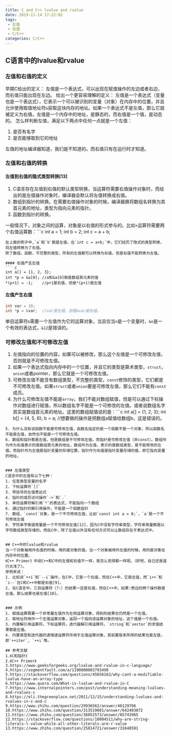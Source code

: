 ```yaml
---
title: C and C++ lvalue and rvalue
date: 2019-11-14 17:22:02
tags:
 - 左值
 - 右值
 - C/C++
categories: C/C++
---
```


## C语言中的lvalue和rvalue

### 左值和右值的定义
早期C给出的定义：
左值是一个表达式，可以出现在赋值操作的左边或者右边，而右值只能出现在左边。
给出一个更容易理解的定义：
左值是一个表达式（变量也是一个表达式），它表示一个可以被识别的变量（对象）在内存中的位置，并且允许使用取值地址符`&`获取这块内存的地址。如果一个表达式不是左值，那么它就被定义为右值。左值是一个内存中的地址，是静态的，而右值是一个值，是动态的。
怎么样判断左值，满足以下两点中任何一点就是一个左值：
1. 是否有名字
2. 是否能够取到它的地址

左值的地址编译器知道，我们是不知道的。而右值只有在运行时才知道。

### 左值和右值的转换
#### 左值到右值的隐式类型转换[13]
1. C语言存在左值到右值的默认类型转换，当运算符需要右值操作对象时，而给出的是左值操作对象时，编译器会默认将左值转换成右值。
2. 数组到指针的转换。在需要右值操作对象的时候，编译器换将数组名转换为其首元素的地址，类型为指向元素的指针。
3. 函数到指针的转换。

一般情况下，对象之间的运算，对象是以右值的形式参与的。比如`+`运算符需要两个右值运算数：```c
int a = 1;
int b = 2;
int c = a + b;
```
在上面的例子中,`a`和`b`都是左值，在`int c = a+b;`中，它们经历了隐式的类型转换，将左值转换为了右值。
除了数组，函数，不完整的类型，所有的左值都可以转换为右值，但是右值不能转换为左值。

#### 右值产生左值
``` c
int a[] = {1, 2, 3};
int *p = &a[0]; //a和&a[0]都是数组首元素的值
*(p+1) = -1;    //p+1是右值，但是*(p+1)是左值
```

#### 左值产生右值
``` c
int var = 10;
int *p = &var;  //var是左值，但是&var是右值。
```
单目运算符`&`需要一个左值作为它的运算对象，当且仅当`n`是一个变量时，`&n`是一个有效的表达式，`&12`是错误的。


### 可修改左值和不可修改左值
1. 左值指向的位置的内容，如果可以被修改，那么这个左值是一个可修改左值，否则就是不可修改左值。
2. 如果一个表达式指向内存中的一个位置，并且它的类型是算术类型，`struct`，`union`或者pointer，那么它就是一个可修改左值。
3. 可修改左值不能含有数组类型，不完整的类型，`const`修饰的类型，它们都是不可修改左值。如果`struct`或者`union`要是可修改左值，那么它们不能有`const`成员。
4. 为什么可修改左值不能是`array`，我们不能对数组赋值，但是可以通过下标操作对数组进行赋值，所以数组名字不能是一个可修改的左值。或者说数组名字其实是数组首元素的地址。这里的数组赋值说的是：```c
int a[] = {1, 2, 3};
int b[] = {4, 5, 6};
b = a;  //想要做的操作是把数组a赋值给数组b，这是错误的。
```
5. 为什么没有说函数不能是可修改左值，函数名指定的是一个函数不是一个对象，所以函数名不能是左值，自然也不能是一个可修改左值。
6. 数组和指针都是左值，但是数组是不可修改左值，而指针是可修改左值（非const）。数组作为作为右值表示的是数组首元素的地址，数组作为左值，表示的是数组类型，是不能修改的左值。而指针作为左值是指针变量的存储位置，指针作为右值是指针变量存储的值，即它指向变量的地址。


### 左值类型
C语言中的左值有以下七种：
1. 任意类型变量的名字
2. 下标运算符`[]`
3. 带括号的左值表达式
4. 指针的成员访问操作`->`和`.`
5. 单目运算符解引用`*`的表达式，不能指向一个数组
6. 通过指针的解引用操作，不能是一个函数指针
7. 数组，`const`对象，是一个不可修改左值，比如`const int a = 0;`，`a`是一个不可修改左值
8. 字符串字面值常量是一个不可修改左值[12]，因为C中没有字符串类型，字符串常量都是以字符数组类型存储的，而在C中，除了左值以外没有任何方式可以让数组存在于表达式中。


## C++中的lvalue和rvalue
当一个对象被用作右值的时候，用的是对象的值。当一个对象被用作左值的时候，用的是对象在内存中的位置。
《C++ Primer》中说C++和C中的左值和右值不一样，我怎么觉得都一样呢。（好吧，自己还是道行太浅了）。
举例来说：
1. 比如说`++i`和`--i`操作，在C中，它是一个右值，而在C++中，它是左值，而`i++`和`i--`在C和C++中都是右值[9]。
2. 在C语言中，三目运算符（?:）的结果一定是右值，而在C++中，如果:旁边的两个操作数是左值，那么结果也是左值[10]。


### 示例
1. 赋值运算需要一个非常量左值作为左侧运算对象，得到的结果也仍然是一个左值。
2. 取地址符用作一个左值运算对象，返回一个指向该运算对象的地址，这个值是一个右值。
3. 内置解引用运算符，下标运算符，迭代器解引用运算符，`string`和`vector`的求值结果都是左值。
4. 内置类型和迭代器的递增递运算符作用于左值运算对象，其前置版本所得的结果也是左值，即`++iter`, `++i`等。

## 参考文献
1.《C和指针》
2.《C++ Primer》
3.https://www.geeksforgeeks.org/lvalue-and-rvalue-in-c-language/
4.https://segmentfault.com/a/1190000003793498
5.https://stackoverflow.com/questions/45656162/why-cant-a-modifiable-lvalue-have-an-array-type
6.https://www.quora.com/What-is-lvalue-and-rvalue-in-C
7.https://www.internalpointers.com/post/understanding-meaning-lvalues-and-rvalues-c
8.https://eli.thegreenplace.net/2011/12/15/understanding-lvalues-and-rvalues-in-c-and-c
9.https://www.zhihu.com/question/29936562/answer/46129706
10.https://www.zhihu.com/question/313519801/answer/642403872
11.https://www.zhihu.com/question/36052573/answer/65743965
12.https://stackoverflow.com/questions/10004511/why-are-string-literals-l-value-while-all-other-literals-are-r-value
13.https://www.zhihu.com/question/25814721/answer/31648501
